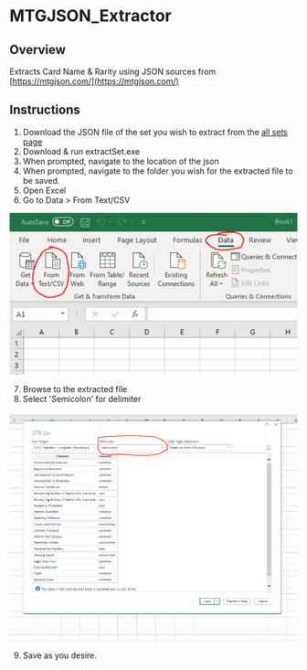 # MTGJSON_Extractor

## Overview

Extracts Card Name &amp; Rarity using JSON sources from [https://mtgjson.com/](https://mtgjson.com/)

## Instructions

1) Download the JSON file of the set you wish to extract from the [all sets page](https://mtgjson.com/downloads/all-sets/)
2) Download & run extractSet.exe
3) When prompted, navigate to the location of the json
4) When prompted, navigate to the folder you wish for the extracted file to be saved.
5) Open Excel 
6) Go to Data > From Text/CSV

![Data-Text/CSV](/Resources/excelinstruction.png)

7) Browse to the extracted file
8) Select 'Semicolon' for delimiter

![Delimiter](/Resources/delimiterselect.png)

9) Save as you desire. 
